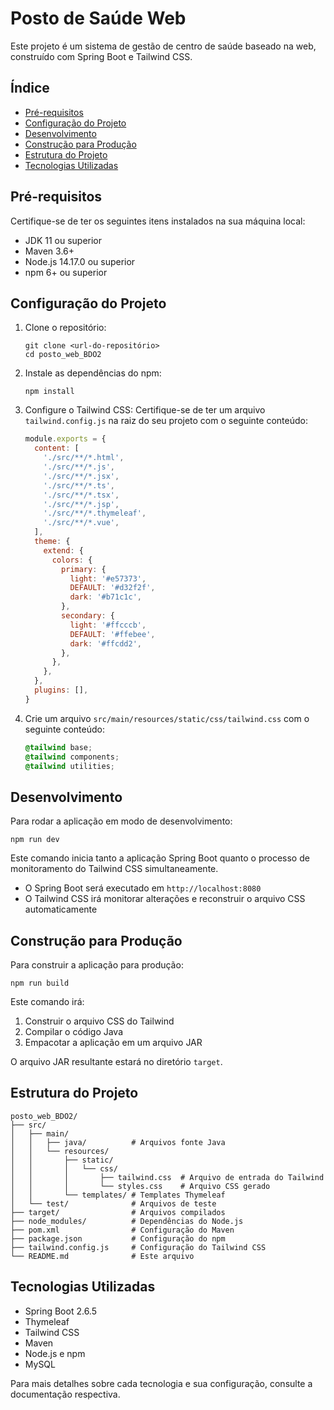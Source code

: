 # Posto de Saúde Web

Este projeto é um sistema de gestão de centro de saúde baseado na web, construído com Spring Boot e Tailwind CSS.

## Índice

- [Pré-requisitos](#pré-requisitos)
- [Configuração do Projeto](#configuração-do-projeto)
- [Desenvolvimento](#desenvolvimento)
- [Construção para Produção](#construção-para-produção)
- [Estrutura do Projeto](#estrutura-do-projeto)
- [Tecnologias Utilizadas](#tecnologias-utilizadas)

## Pré-requisitos

Certifique-se de ter os seguintes itens instalados na sua máquina local:

- JDK 11 ou superior
- Maven 3.6+
- Node.js 14.17.0 ou superior
- npm 6+ ou superior

## Configuração do Projeto

1. Clone o repositório:
   ```
   git clone <url-do-repositório>
   cd posto_web_BDO2
   ```

2. Instale as dependências do npm:
   ```
   npm install
   ```

3. Configure o Tailwind CSS:
   Certifique-se de ter um arquivo `tailwind.config.js` na raiz do seu projeto com o seguinte conteúdo:

   ```javascript
   module.exports = {
     content: [
       './src/**/*.html',
       './src/**/*.js',
       './src/**/*.jsx',
       './src/**/*.ts',
       './src/**/*.tsx',
       './src/**/*.jsp',
       './src/**/*.thymeleaf',
       './src/**/*.vue',
     ],
     theme: {
       extend: {
         colors: {
           primary: {
             light: '#e57373',
             DEFAULT: '#d32f2f',
             dark: '#b71c1c',
           },
           secondary: {
             light: '#ffcccb',
             DEFAULT: '#ffebee',
             dark: '#ffcdd2',
           },
         },
       },
     },
     plugins: [],
   }
   ```

4. Crie um arquivo `src/main/resources/static/css/tailwind.css` com o seguinte conteúdo:
   ```css
   @tailwind base;
   @tailwind components;
   @tailwind utilities;
   ```

## Desenvolvimento

Para rodar a aplicação em modo de desenvolvimento:

```
npm run dev
```

Este comando inicia tanto a aplicação Spring Boot quanto o processo de monitoramento do Tailwind CSS simultaneamente.

- O Spring Boot será executado em `http://localhost:8080`
- O Tailwind CSS irá monitorar alterações e reconstruir o arquivo CSS automaticamente

## Construção para Produção

Para construir a aplicação para produção:

```
npm run build
```

Este comando irá:
1. Construir o arquivo CSS do Tailwind
2. Compilar o código Java
3. Empacotar a aplicação em um arquivo JAR

O arquivo JAR resultante estará no diretório `target`.

## Estrutura do Projeto

```
posto_web_BDO2/
├── src/
│   ├── main/
│   │   ├── java/          # Arquivos fonte Java
│   │   └── resources/
│   │       ├── static/
│   │       │   └── css/
│   │       │       ├── tailwind.css  # Arquivo de entrada do Tailwind
│   │       │       └── styles.css    # Arquivo CSS gerado
│   │       └── templates/ # Templates Thymeleaf
│   └── test/              # Arquivos de teste
├── target/                # Arquivos compilados
├── node_modules/          # Dependências do Node.js
├── pom.xml                # Configuração do Maven
├── package.json           # Configuração do npm
├── tailwind.config.js     # Configuração do Tailwind CSS
└── README.md              # Este arquivo
```

## Tecnologias Utilizadas

- Spring Boot 2.6.5
- Thymeleaf
- Tailwind CSS
- Maven
- Node.js e npm
- MySQL

Para mais detalhes sobre cada tecnologia e sua configuração, consulte a documentação respectiva.